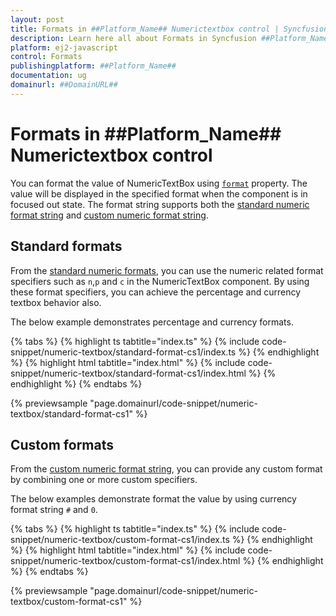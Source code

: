 ```yaml
---
layout: post
title: Formats in ##Platform_Name## Numerictextbox control | Syncfusion
description: Learn here all about Formats in Syncfusion ##Platform_Name## Numerictextbox control of Syncfusion Essential JS 2 and more.
platform: ej2-javascript
control: Formats 
publishingplatform: ##Platform_Name##
documentation: ug
domainurl: ##DomainURL##
---
```


# Formats in ##Platform_Name## Numerictextbox control

You can format the value of NumericTextBox using [`format`](../api/numerictextbox#format) property. The value will be displayed in the specified format when the component is in focused out state. The format string supports both the [standard numeric format string](../common/internationalization#supported-format-string/) and [custom numeric format string](../common/internationalization#custom-number-formatting-and-parsing/).

## Standard formats

From the [standard numeric formats](../common/internationalization#supported-format-string/), you can use the numeric related format specifiers such as `n`,`p` and `c` in the NumericTextBox component. By using these format specifiers, you can achieve the percentage and currency textbox behavior also.

The below example demonstrates percentage and currency formats.

{% tabs %}
{% highlight ts tabtitle="index.ts" %}
{% include code-snippet/numeric-textbox/standard-format-cs1/index.ts %}
{% endhighlight %}
{% highlight html tabtitle="index.html" %}
{% include code-snippet/numeric-textbox/standard-format-cs1/index.html %}
{% endhighlight %}
{% endtabs %}
          
{% previewsample "page.domainurl/code-snippet/numeric-textbox/standard-format-cs1" %}

## Custom formats

From the [custom numeric format string](../common/internationalization#custom-number-formatting-and-parsing/), you can provide any custom format by combining one or more custom specifiers.

The below examples demonstrate format the value by using currency format string `#` and `0`.

{% tabs %}
{% highlight ts tabtitle="index.ts" %}
{% include code-snippet/numeric-textbox/custom-format-cs1/index.ts %}
{% endhighlight %}
{% highlight html tabtitle="index.html" %}
{% include code-snippet/numeric-textbox/custom-format-cs1/index.html %}
{% endhighlight %}
{% endtabs %}
          
{% previewsample "page.domainurl/code-snippet/numeric-textbox/custom-format-cs1" %}

